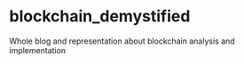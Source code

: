 # blockchain_demystified
Whole blog and representation about blockchain analysis and implementation

